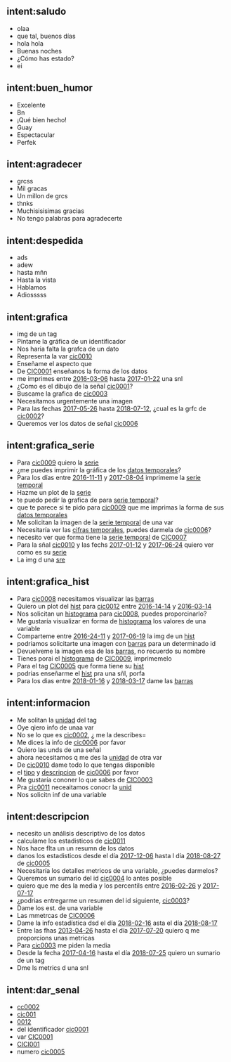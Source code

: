 ## intent:saludo
- olaa
- que tal, buenos días
- hola hola
- Buenas noches
- ¿Cómo has estado?
- ei

## intent:buen_humor
- Excelente
- Bn
- ¡Qué bien hecho!
- Guay
- Espectacular 
- Perfek

## intent:agradecer
- grcss
- Mil gracas
- Un millon de grcs
- thnks
- Muchisisisimas gracias
- No tengo palabras para agradecerte

## intent:despedida
- ads
- adew
- hasta mñn
- Hasta la vista
- Hablamos
- Adiosssss

## intent:grafica
- img de un tag
- Pintame la gráfica de un identificador
- Nos haria falta la grafca de un dato
- Representa la var [cic0010](senal)
- Enseñame el aspecto que 
- De [CIC0001](senal) enseñanos la forma de los datos
- me imprimes entre [2016-03-06](fecha) hasta [2017-01-22](fecha) una snl
- ¿Como es el dibujo de la señal [cic0001](senal)?
- Buscame la grafica de [cic0003](senal)
- Necesitamos urgentemente una imagen
- Para las fechas [2017-05-26](fecha) hasta [2018-07-12](fecha), ¿cual es la grfc de [cic0002](senal)?
- Queremos ver los datos de señal [cic0006](senal)

## intent:grafica_serie
- Para [cic0009](senal) quiero la [serie](tipo_grafica)
- ¿me puedes imprimir la gráfica de los [datos temporales](tipo_grafica)?
- Para los días entre [2016-11-11](fecha) y [2017-08-04](fecha) imprimeme la [serie temporal](tipo_grafica)
- Hazme un plot de la [serie](tipo_grafica)
- te puedo pedir la grafica de para [serie temporal](tipo_grafica)?
- que te parece si te pido para [cic0009](senal) que me imprimas la forma de sus [datos temporales](tipo_grafica)
- Me solicitan la imagen de la [serie temporal](tipo_grafica) de una var
- Necesitaría ver las [cifras temporales](tipo_grafica), puedes darmela de [cic0006](senal)?
- necesito ver que forma tiene la [serie temporal](tipo_grafica) de [CIC0007](senal)
- Para la sñal [cic0010](senal) y las fechs [2017-01-12](fecha) y [2017-06-24](fecha) quiero ver como es su [serie](tipo_grafica)
- La img d una [sre](tipo_grafica)

## intent:grafica_hist
- Para [cic0008](senal) necesitamos visualizar las [barras](tipo_grafica) 
- Quiero un plot del [hist](tipo_grafica) para [cic0012](senal) entre [2016-14-14](fecha) y [2016-03-14](fecha) 
- Nos solicitan un [histograma](tipo_grafica) para [cic0008](senal), puedes proporcinarlo?
- Me gustaría visualizar en forma de [histograma](tipo_grafica) los valores de una variable
- Comparteme entre [2016-24-11](fecha) y [2017-06-19](fecha)  la img de un [hist](tipo_grafica)
- podriamos solicitarte una imagen con [barras](tipo_grafica) para un determinado id
- Devuelveme la imagen esa de las [barras](tipo_grafica), no recuerdo su nombre
- Tienes porai el [histograma](tipo_grafica) de [CIC0009](senal), imprimemelo
- Para el tag [CIC0005](senal) que forma tiene su [hist](tipo_grafica)
- podrias enseñarme el [hist](tipo_grafica) pra una sñl, porfa
- Para los dias entre [2018-01-16](fecha) y [2018-03-17](fecha) dame las [barras](tipo_grafica)

## intent:informacion
- Me solitan la [unidad](unidad) del tag
- Oye qiero info de unaa var
- No se lo que es [cic0002](senal), ¿ me la describes=
- Me dices la info de [cic0006](senal) por favor
- Quiero las unds de una señal
- ahora necesitamos q me des la [unidad](unidad) de otra var
- De [cic0010](senal) dame todo lo que tengas disponible
- el [tipo](tipo) y [descripcion](descripcion) de [cic0006](senal) por favor
- Me gustaría cononer lo que sabes de [CIC0003](senal)
- Pra [cic0011](senal) neceaitamos conocr la [unid](unidad) 
- Nos solicitn inf de una variable


## intent:descripcion
- necesito un análisis descriptivo de los datos
- calculame los estadisticos de [cic0011](senal)
- Nos hace flta un un resumn de los datos
- danos los estadisticos desde el día [2017-12-06](fecha) hasta l día [2018-08-27](fecha) de [cic0005](senal)
- Necesitaría los detalles metricos de una variable, ¿puedes darmelos?
- Queremos un sumario del id [cic0004](senal) lo antes posible
- quiero que me des la media y los percentils entre [2016-02-26](fecha) y [2017-07-17](fecha) 
- ¿podrias entregarme un resumen del id siguiente, [cic0003](senal)?
- Dame los est. de una variable
- Las mmetrcas de [CIC0006](senal)
- Dame la info estadística dsd el día [2018-02-16](fecha) asta el día [2018-08-17](fecha)
- Entre las fhas [2013-04-26](fecha) hasta el día [2017-07-20](fecha) quiero q me proporcions unas metricas
- Para [cic0003](senal) me piden la media
- Desde la fecha [2017-04-16](fecha) hasta el día [2018-07-25](fecha) quiero un sumario de un tag
- Dme ls metrics d una snl



## intent:dar_senal
- [cc0002](senal)
- [cic001](senal)
- [0012](senal)
- del identificador [cic0001](senal)
- var [CIC0001](senal)
- [CICI001](senal)
- numero [cic0005](senal)

